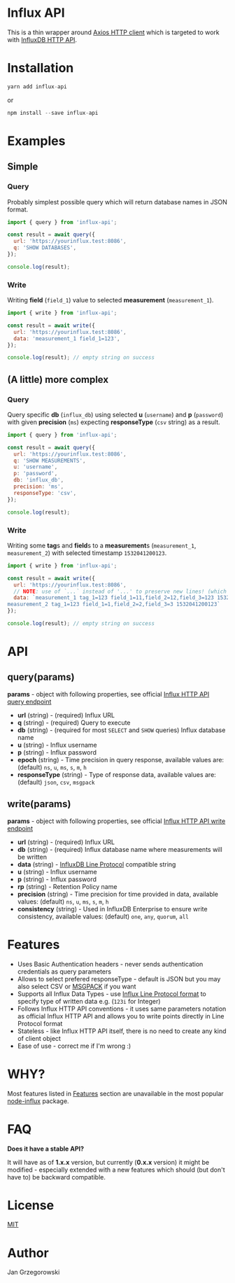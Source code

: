 Influx API
===

This is a thin wrapper around [Axios HTTP client](https://github.com/axios/axios) which is targeted to work with [InfluxDB HTTP API](https://docs.influxdata.com/influxdb/v1.6/tools/api/).

# Installation

```js
yarn add influx-api
```

or

```js
npm install --save influx-api
```

# Examples

## Simple

### Query

Probably simplest possible query which will return database names in JSON format.

```js
import { query } from 'influx-api';

const result = await query({
  url: 'https://yourinflux.test:8086',
  q: 'SHOW DATABASES',
});

console.log(result);
```

### Write

Writing **field** (`field_1`) value to selected **measurement** (`measurement_1`).

```js
import { write } from 'influx-api';

const result = await write({
  url: 'https://yourinflux.test:8086',
  data: 'measurement_1 field_1=123',
});

console.log(result); // empty string on success
```

## (A little) more complex

### Query

Query specific **db** (`influx_db`) using selected **u** (`username`) and **p** (`password`) with given **precision** (`ms`) expecting **responseType** (`csv` string) as a result.

```js
import { query } from 'influx-api';

const result = await query({
  url: 'https://yourinflux.test:8086',
  q: 'SHOW MEASUREMENTS',
  u: 'username',
  p: 'password',
  db: 'influx_db',
  precision: 'ms',
  responseType: 'csv',
});

console.log(result);
```

### Write

Writing some **tag**s and **field**s to a **measurement**s (`measurement_1`, `measurement_2`) with selected timestamp `1532041200123`.

```js
import { write } from 'influx-api';

const result = await write({
  url: 'https://yourinflux.test:8086',
  // NOTE: use of `...` instead of '...' to preserve new lines! (which are important for Line Protocol)
  data: `measurement_1 tag_1=123 field_1=11,field_2=12,field_3=123 1532041200123
measurement_2 tag_1=123 field_1=1,field_2=2,field_3=3 1532041200123`
});

console.log(result); // empty string on success
```

# API

## query(params)

**params** - object with following properties, see official [Influx HTTP API query endpoint](https://docs.influxdata.com/influxdb/v1.6/tools/api/#query-string-parameters-1)

- **url** (string) - (required) Influx URL
- **q** (string) - (required) Query to execute
- **db** (string) - (required for most `SELECT` and `SHOW` queries) Influx database name
- **u** (string) - Influx username
- **p** (string) - Influx password
- **epoch** (string) - Time precision in query response, available values are: (default) `ns`, `u`, `ms`, `s`, `m`, `h`
- **responseType** (string) - Type of response data, available values are: (default) `json`, `csv`, `msgpack`

## write(params)

**params** - object with following properties, see official [Influx HTTP API write endpoint](https://docs.influxdata.com/influxdb/v1.6/tools/api/#query-string-parameters-2)

- **url** (string) - (required) Influx URL
- **db** (string) - (required) Influx database name where measurements will be written
- **data** (string) - [InfluxDB Line Protocol](https://docs.influxdata.com/influxdb/v1.6/write_protocols/line_protocol_reference/) compatible string
- **u** (string) - Influx username
- **p** (string) - Influx password
- **rp** (string) - Retention Policy name
- **precision** (string) - Time precision for time provided in data, available values: (default) `ns`, `u`, `ms`, `s`, `m`, `h`
- **consistency** (string) - Used in InfluxDB Enterprise to ensure write consistency, available values: (default) `one`, `any`, `quorum`, `all`

# Features

- Uses Basic Authentication headers - never sends authentication credentials as query parameters
- Allows to select prefered responseType - default is JSON but you may also select CSV or [MSGPACK](https://msgpack.org/index.html) if you want
- Supports all Influx Data Types - use [Influx Line Protocol format](https://docs.influxdata.com/influxdb/v1.6/write_protocols/line_protocol_reference/) to specify type of written data e.g. (`123i` for Integer)
- Follows Influx HTTP API conventions - it uses same parameters notation as official Influx HTTP API and allows you to write points directly in Line Protocol format
- Stateless - like Influx HTTP API itself, there is no need to create any kind of client object
- Ease of use - correct me if I'm wrong :)

# WHY?

Most features listed in [Features](#features) section are unavailable in the most popular [node-influx](https://github.com/node-influx/node-influx) package.

# FAQ

**Does it have a stable API?**

It will have as of **1.x.x** version, but currently (**0.x.x** version) it might be modified - especially extended with a new features which should (but don't have to) be backward compatible.

# License

[MIT](./LICENSE)

# Author

Jan Grzegorowski
